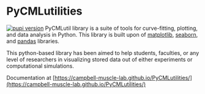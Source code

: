 # PyCMLutilities

[![pupi version](https://img.shields.io/badge/pypi-v0.0.02-yellow)](https://pypi.org/project/PyCMLutil/)
PyCMLutil library is a suite of tools for curve-fitting, plotting, and data analysis in Python. 
This library is built upon of [matplotlib](https://matplotlib.org/), [seaborn](https://seaborn.pydata.org/index.html), and [pandas](https://pandas.pydata.org/docs/reference/api/pandas.DataFrame.html) libraries.

This python-based library has been aimed to help students, faculties, or any level of researchers in visualizing stored data out of either experiments or computational simulations. 

Documentation at [https://campbell-muscle-lab.github.io/PyCMLutilities/](https://campbell-muscle-lab.github.io/PyCMLutilities/)
